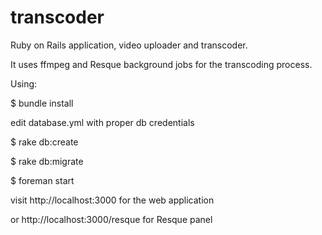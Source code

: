 transcoder
==========

Ruby on Rails application, video uploader and transcoder. 

It uses ffmpeg and Resque background jobs for the transcoding process.

Using:

$ bundle install

edit database.yml with proper db credentials

$ rake db:create

$ rake db:migrate

$ foreman start

visit http://localhost:3000 for the web application

or    http://localhost:3000/resque for Resque panel

